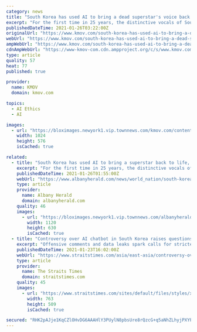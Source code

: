 ```yaml
---
category: news
title: "South Korea has used AI to bring a dead superstar's voice back to the stage, but ethical concerns abound"
excerpt: "For the first time in 25 years, the distinctive vocals of South Korean superstar Kim Kwang-seok will be heard on national television singing new material."
publishedDateTime: 2021-01-26T03:22:00Z
originalUrl: "https://www.kmov.com/south-korea-has-used-ai-to-bring-a-dead-superstars-voice-back-to-the-stage/article_f9df111e-b879-5c9e-80c9-aec19cbedc28.html?block_id=985917"
webUrl: "https://www.kmov.com/south-korea-has-used-ai-to-bring-a-dead-superstars-voice-back-to-the-stage/article_f9df111e-b879-5c9e-80c9-aec19cbedc28.html?block_id=985917"
ampWebUrl: "https://www.kmov.com/south-korea-has-used-ai-to-bring-a-dead-superstars-voice-back-to-the-stage/article_f9df111e-b879-5c9e-80c9-aec19cbedc28.amp.html"
cdnAmpWebUrl: "https://www-kmov-com.cdn.ampproject.org/c/s/www.kmov.com/south-korea-has-used-ai-to-bring-a-dead-superstars-voice-back-to-the-stage/article_f9df111e-b879-5c9e-80c9-aec19cbedc28.amp.html"
type: article
quality: 57
heat: 77
published: true

provider:
  name: KMOV
  domain: kmov.com

topics:
  - AI Ethics
  - AI

images:
  - url: "https://bloximages.newyork1.vip.townnews.com/kmov.com/content/tncms/assets/v3/editorial/3/11/3115ece7-f6d5-54d4-b780-a1540b9d3563/600f85b6def34.image.jpg?resize=1024%2C576"
    width: 1024
    height: 576
    isCached: true

related:
  - title: "South Korea has used AI to bring a superstar back to life, but ethical concerns abound"
    excerpt: "For the first time in 25 years, the distinctive vocals of South Korean superstar Kim Kwang-seok will be heard on national television singing new material."
    publishedDateTime: 2021-01-26T01:55:00Z
    webUrl: "https://www.albanyherald.com/news/world_nation/south-korea-has-used-ai-to-bring-a-superstar-back-to-life-but-ethical-concerns/article_8a7d9a56-12ca-5374-adf2-2f975042092a.html"
    type: article
    provider:
      name: Albany Herald
      domain: albanyherald.com
    quality: 46
    images:
      - url: "https://bloximages.newyork1.vip.townnews.com/albanyherald.com/content/tncms/assets/v3/editorial/7/da/7da39f2f-a6b2-5d52-a4ac-07248759135c/600f7b82a3d6b.image.jpg?resize=1120%2C630"
        width: 1120
        height: 630
        isCached: true
  - title: "Controversy over AI chatbot in South Korea raises questions about ethics, data collection"
    excerpt: "Offensive comments and data leaks spark calls for stricter rules and user guidelines.. Read more at straitstimes.com."
    publishedDateTime: 2021-01-23T16:02:00Z
    webUrl: "https://www.straitstimes.com/asia/east-asia/controversy-over-ai-chatbot-in-south-korea-raises-questions-about-ethics-data"
    type: article
    provider:
      name: The Straits Times
      domain: straitstimes.com
    quality: 45
    images:
      - url: "https://www.straitstimes.com/sites/default/files/styles/x_large/public/articles/2021/01/23/ak_ll_2301.jpg?itok=8j6blQ_X"
        width: 763
        height: 509
        isCached: true

secured: "RHK2pAJje1KqCZlOHvDG6AAAHlY3PUylN8pbsUre8rQzcG+q5aNhZLhyjPXYP6z3+m25USzvlK6DRvDjlwIuAmEu1CiOCPCfLUiwmKiXgq9SJaq9laCm5xknY6hpcUWHYaiXOv/T/rE4qDGG73bOhgp5weqwIKYQC/UdkuQ0R78rJtLzmTh4TNer1WyI9kA269lxbi3EEwAWDgKk+eHPsbRxAWqN70jEVFXxW302gH4yhVgmNHjH+V4hgmmWu3swcFLbKZO+DVfVhfW8TpeibosUd/JYWHC51JkqLd03ehan4/pLYVuZcl/8fgV5TSei8j4P7G1A8nSZUFy9A/K66gbpf3FnYnlxjBChIGHoZeY=;80X5dEwu+P9tCcDKQMQeIw=="
---
```


